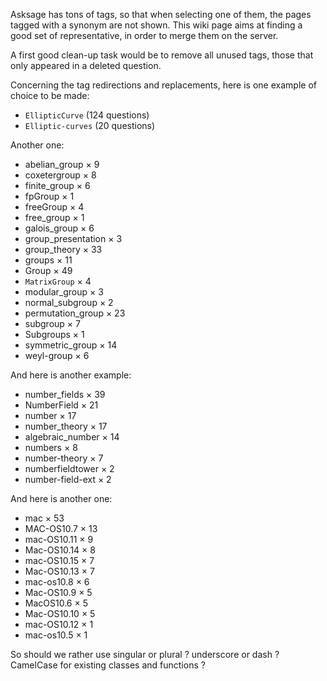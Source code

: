 Asksage has tons of tags, so that when selecting one of them, the pages tagged with a synonym are not shown. This wiki page aims at finding a good set of representative, in order to merge them on the server.

A first good clean-up task would be to remove all unused tags, those that only appeared in a deleted question.

Concerning the tag redirections and replacements, here is one example of choice to be made:

 * `EllipticCurve` (124  questions)
 * `Elliptic-curves` (20 questions)


Another one:

 * abelian_group × 9
 * coxetergroup × 8
 * finite_group × 6
 * fpGroup × 1
 * freeGroup × 4
 * free_group × 1
 * galois_group × 6
 * group_presentation × 3
 * group_theory × 33
 * groups × 11
 * Group × 49
 * `MatrixGroup` × 4
 * modular_group × 3
 * normal_subgroup × 2
 * permutation_group × 23
 * subgroup × 7
 * Subgroups × 1
 * symmetric_group × 14
 * weyl-group × 6


And here is another example:

 * number_fields × 39
 * NumberField × 21
 * number × 17
 * number_theory × 17
 * algebraic_number × 14
 * numbers × 8
 * number-theory × 7
 * numberfieldtower × 2
 * number-field-ext × 2

And here is another one:

 * mac × 53
 * MAC-OS10.7 × 13
 * mac-OS10.11 × 9
 * Mac-OS10.14 × 8
 * mac-OS10.15 × 7
 * Mac-OS10.13 × 7
 * mac-os10.8 × 6
 * Mac-OS10.9 × 5
 * MacOS10.6 × 5
 * Mac-OS10.10 × 5
 * mac-OS10.12 × 1
 * mac-os10.5 × 1


So should we rather use singular or plural ? underscore or dash ? CamelCase for existing classes and functions ?
